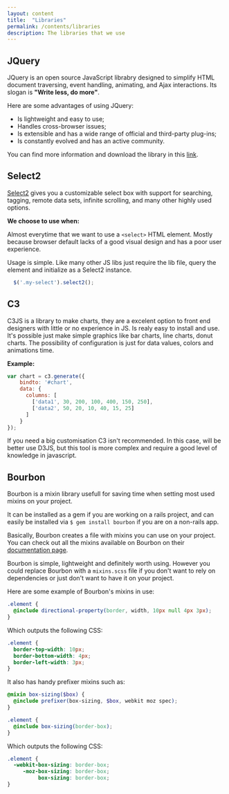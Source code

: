 ```yaml
---
layout: content
title:  "Libraries"
permalink: /contents/libraries
description: The libraries that we use
---
```


## JQuery

JQuery is an open source JavaScript librabry designed to simplify HTML document traversing,
event handling, animating, and Ajax interactions. Its slogan is **"Write less, do more"**.

Here are some advantages of using JQuery:

- Is lightweight and easy to use;
- Handles cross-browser issues;
- Is extensible and has a wide range of official and third-party plug-ins;
- Is constantly evolved and has an active community.

You can find more information and download the library in this [link](http://learn.jquery.com/).

## Select2

[Select2](https://select2.github.io/) gives you a customizable select box with support for searching, tagging, remote data sets, infinite scrolling, and many other highly used options.

**We choose to use when:**

Almost everytime that we want to use a `<select>` HTML element. Mostly because browser default lacks of a good visual design and has a poor user experience.

Usage is simple. Like many other JS libs just require the lib file, query the element and initialize as a Select2 instance.

```javascript
  $('.my-select').select2();
```

## C3
C3JS is a library to make charts, they are a excelent option to front end designers with little or no experience in JS. Is realy easy to install and use.
It's possible just make simple graphics like bar charts, line charts, donut charts.
The possibility of configuration is just for data values, colors and animations time.

**Example:**

```js
var chart = c3.generate({
    bindto: '#chart',
    data: {
      columns: [
        ['data1', 30, 200, 100, 400, 150, 250],
        ['data2', 50, 20, 10, 40, 15, 25]
      ]
    }
});
```

If you need a big customisation C3 isn't recommended. In this case, will be better use D3JS, but this tool is more complex and require a good level of knowledge in javascript.

## Bourbon

Bourbon is a mixin library usefull for saving time when setting most used mixins on your project.

It can be installed as a gem if you are working on a rails project, and can easily be installed via `$ gem install bourbon` if you are on a non-rails app.

Basically, Bourbon creates a file with mixins you can use on your project. You can check out all the mixins available on Bourbon on their [documentation page](http://bourbon.io/docs/).

Bourbon is simple, lightweight and definitely worth using. However you could replace Bourbon with a `mixins.scss` file if you don't want to rely on dependencies or just don't want to have it on your project.

Here are some example of Bourbon's mixins in use:

```scss
.element {
  @include directional-property(border, width, 10px null 4px 3px);
}
```

Which outputs the following CSS:

```css
.element {
  border-top-width: 10px;
  border-bottom-width: 4px;
  border-left-width: 3px;
}
```

It also has handy prefixer mixins such as:

```scss
@mixin box-sizing($box) {
  @include prefixer(box-sizing, $box, webkit moz spec);
}

.element {
  @include box-sizing(border-box);
}
```

Which outputs the following CSS:

```css
.element {
  -webkit-box-sizing: border-box;
     -moz-box-sizing: border-box;
          box-sizing: border-box;
}
```
